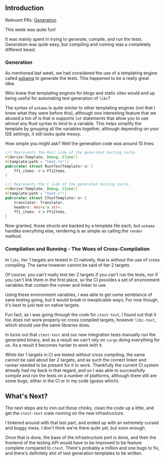 ## Introduction
Relevant PRs: [Generation](https://github.com/rust-lang/libc/pull/4501)

This week was quite fun!

It was mainly spent in trying to generate, compile, and run the tests. Generation was quite easy, but compiling and running was a completely different beast.

### Generation
As mentioned last week, we had considered the use of a templating engine called [askama](https://docs.rs/askama/latest/askama/) to generate the tests. This happened to be a really great idea.

Who knew that templating engines for blogs and static sites would end up being useful for automating test generation of `libc`?

The syntax of `askama` is quite similar to other templating engines (not that I knew what they were before this), although one interesting feature that we abused a ton of is that is supports `let` statements that allow you to use _almost_ any Rust syntax to bind to a variable. This helps simplify the template by grouping all the variables together, although depending on your IDE settings, it still looks quite messy.

How simple you might ask? Well the generation code was around 15 lines:
```rust
/// Represents the Rust side of the generated testing suite.
#[derive(Template, Debug, Clone)]
#[template(path = "test.rs")]
pub(crate) struct RustTestTemplate<'a> {
    ffi_items: &'a FfiItems,
}

/// Represents the C side of the generated testing suite.
#[derive(Template, Debug, Clone)]
#[template(path = "test.c")]
pub(crate) struct CTestTemplate<'a> {
    translator: Translator,
    headers: Vec<&'a str>,
    ffi_items: &'a FfiItems,
}
```

Now granted, those structs are backed by a template file each, but `askama` handles everything else, rendering is as simple as calling the `render` method.

### Compilation and Running - The Woes of Cross-Compilation
In `libc`, tier 1 targets are tested in CI natively, that is without the use of cross compiling. The same however cannot be said of tier 2 targets.

Of course, you can't really test tier 2 targets if you can't run the tests, nor if you can't link them in the first place, so the CI provides a set of environment variables that contain the runner and linker to use.

Using these environment variables, I was able to get some semblance of sane testing going, but it would break in inexplicable ways. For now though, it's best to just test on native targets.

Fun fact, as I was going through the code for `ctest-test`, I found out that it too does not work properly on cross compiled targets, however `libc-test`, which should use the same libraries does.

In turns out that `ctest-test` and our new integration tests manually run the generated binary, and as a result we can't rely on `cargo` doing everything for us. As a result it becomes harder to work with it.

While tier 1 targets in CI are tested without cross compiling, the same cannot be said about tier 2 targets, and as such the correct linker and runner needed to be present for it to work. Thankfully the current CI system already had my back in that regard, and so I was able to successfully compile and run the tests on a number of platforms, although there still are some bugs, either in the CI or in my code (guess which).

## What's Next?
The next steps are to iron out those chinks, clean the code up a little, and get the `ctest-test` crate running on the new infrastructure.

I tinkered around with that last part, and ended up with an extremely cursed and buggy mess. I don't think we're there _quite_ yet, but soon enough.

Once that is done, the base of the infrastructure port is done, and then the frontend of the testing API would have to be improved to be feature complete compared to `ctest`. There's probably a million and one bugs to fix, and there's definitely alot of test generation templates to be written.
